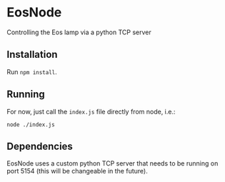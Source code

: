 # EosNode

Controlling the Eos lamp via a python TCP server

## Installation

Run `npm install`.

## Running

For now, just call the `index.js` file directly from node, i.e.:

    node ./index.js
    
## Dependencies

EosNode uses a custom python TCP server that needs to be running on port 5154 (this will be changeable in the future).
